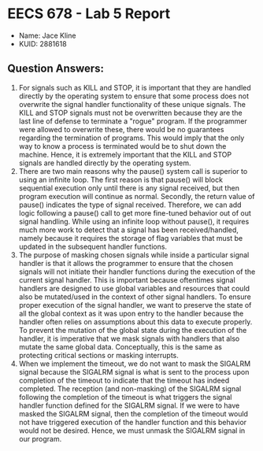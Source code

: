 # EECS 678 - Lab 5 Report
* Name: Jace Kline
* KUID: 2881618

## Question Answers:
1. For signals such as KILL and STOP, it is important that they are handled directly by the operating system to ensure that some process does not overwrite the signal handler functionality of these unique signals. The KILL and STOP signals must not be overwritten because they are the last line of defense to terminate a "rogue" program. If the programmer were allowed to overwrite these, there would be no guarantees regarding the termination of programs. This would imply that the only way to know a process is terminated would be to shut down the machine. Hence, it is extremely important that the KILL and STOP signals are handled directly by the operating system.
2. There are two main reasons why the pause() system call is superior to using an infinite loop. The first reason is that pause() will block sequential execution only until there is any signal received, but then program execution will continue as normal. Secondly, the return value of pause() indicates the type of signal received. Therefore, we can add logic following a pause() call to get more fine-tuned behavior out of out signal handling. While using an infinite loop without pause(), it requires much more work to detect that a signal has been received/handled, namely because it requires the storage of flag variables that must be updated in the subsequent handler functions.
3. The purpose of masking chosen signals while inside a particular signal handler is that it allows the programmer to ensure that the chosen signals will not initiate their handler functions during the execution of the current signal handler. This is important because oftentimes signal handlers are designed to use global variables and resources that could also be mutated/used in the context of other signal handlers. To ensure proper execution of the signal handler, we want to preserve the state of all the global context as it was upon entry to the handler because the handler often relies on assumptions about this data to execute properly. To prevent the mutation of the global state during the execution of the handler, it is imperative that we mask signals with handlers that also mutate the same global data. Conceptually, this is the same as protecting critical sections or masking interrupts.
4. When we implement the timeout, we do not want to mask the SIGALRM signal because the SIGALRM signal is what is sent to the process upon completion of the timeout to indicate that the timeout has indeed completed. The reception (and non-masking) of the SIGALRM signal following the completion of the timeout is what triggers the signal handler function defined for the SIGALRM signal. If we were to have masked the SIGALRM signal, then the completion of the timeout would not have triggered execution of the handler function and this behavior would not be desired. Hence, we must unmask the SIGALRM signal in our program.
